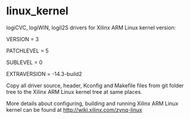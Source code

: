 linux_kernel
============

logiCVC, logiWIN, logiI2S drivers for Xilinx ARM Linux kernel version:

VERSION = 3

PATCHLEVEL = 5

SUBLEVEL = 0

EXTRAVERSION = -14.3-build2

Copy all driver source, header, Kconfig and Makefile files from git folder tree to the Xilinx ARM Linux kernel tree at same places.

More details about configuring, building and running Xilinx ARM Linux kernel can be found at http://wiki.xilinx.com/zynq-linux

